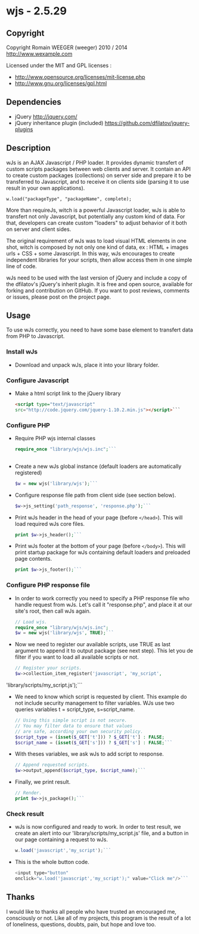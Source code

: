 wjs - 2.5.29
============

Copyright
---------
Copyright Romain WEEGER (weeger) 2010 / 2014
http://www.wexample.com

Licensed under the MIT and GPL licenses :
 - http://www.opensource.org/licenses/mit-license.php
 - http://www.gnu.org/licenses/gpl.html

Dependencies
------------
* jQuery
  http://jquery.com/
* jQuery inheritance plugin (included)
  https://github.com/dfilatov/jquery-plugins

Description
-----------
wJs is an AJAX Javascript / PHP loader. It provides dynamic transfert of custom
scripts packages between web clients and server. It contain an API to create
custom packages (collections) on server side and prepare it to be transferred to
Javascript, and to receive it on clients side (parsing it to use result in your
own applications).

    w.load("packageType", "packageName", complete);

More than requireJs, witch is a powerful Javascript loader, wJs is able to
transfert not only Javascript, but potentially any custom kind of data. For
that, developers can create custom "loaders" to adjust behavior of it both on
server and client sides.

The original requirement of wJs was to load visual HTML elements in one shot,
witch is composed by not only one kind of data, ex : HTML + images urls + CSS +
some Javascript. In this way, wJs encourages to create independent libraries for
your scripts, then allow access them in one simple line of code.

wJs need to be used with the last version of jQuery and include a copy of the
dfilatov's jQuery's inherit plugin. It is free and open source, available for
forking and contribution on GitHub. If you want to post reviews, comments or
issues, please post on the project page.

Usage
-----
To use wJs correctly, you need to have some base element to transfert data from
PHP to Javascript.


### Install wJs

- Download and unpack wJs, place it into your library folder.

### Configure Javascript

- Make a html script link to the jQuery library  
    ```html
    <script type="text/javascript"
    src="http://code.jquery.com/jquery-1.10.2.min.js"></script>```

	
### Configure PHP

- Require PHP wjs internal classes   
	```php
    require_once "library/wjs/wjs.inc";```
	 
- Create a new wJs global instance (default loaders are automatically
registered)  
	```php
    $w = new wjs('library/wjs');```
    
- Configure response file path from client side (see section below). 
    ```php
    $w->js_setting('path_response', 'response.php');```
	
- Print wJs header in the head of your page (before `</head>`). This will load
required wJs core files. 
    ```php
    print $w->js_header();```
	
- Print wJs footer at the bottom of your page (before `</body>`). This will
print startup package for wJs containing default loaders and preloaded page
contents. 
    ```php
    print $w->js_footer();```   
	
	
### Configure PHP response file

- In order to work correctly you need to specify a PHP response file who handle
request from wJs. Let's call it "response.php", and place it at our site's root,
then call wJs again.  
    ```php
    // Load wjs.  
    require_once "library/wjs/wjs.inc"; 
    $w = new wjs('library/wjs', TRUE);```    


- Now we need to register our available scripts, use TRUE as last argument to
append it to output package (see next step). This let you de filter if you want
to load all available scripts or not.  
    ```php
    // Register your scripts.  
    $w->collection_item_register('javascript', 'my_script',
'library/scripts/my_script.js');```  
    
  
- We need to know which script is requested by client. This example do not
include security management to filter variables. WJs use two queries variables t
= script_type, s=script_name.  
    ```php
    // Using this simple script is not secure.    
    // You may filter data to ensure that values   
    // are safe, according your own security policy.   
    $script_type = (isset($_GET['t'])) ? $_GET['t'] : FALSE;    
    $script_name = (isset($_GET['s'])) ? $_GET['s'] : FALSE;```    
    
	
- With theses variables, we ask wJs to add script to response.
    ```php
    // Append requested scripts.   
    $w->output_append($script_type, $script_name);```  
    
	
- Finally, we print result.
    ```php
    // Render.   
    print $w->js_package();```  
	
	
### Check result

- wJs is now configured and ready to work. In order to test result, we create an
alert into our 'library/scripts/my_script.js' file, and a button in our page
containing a request to wJs.  
    ```javascript
    w.load('javascript','my_script');```   
	
    
- This is the whole button code.  
    ```javascript
    <input type="button"
    onclick="w.load('javascript','my_script');" value="Click me"/>```

Thanks
------
I would like to thanks all people who have trusted an encouraged me, consciously
or not. Like all of my projects, this program is the result of a lot of
loneliness, questions, doubts, pain, but hope and love too.